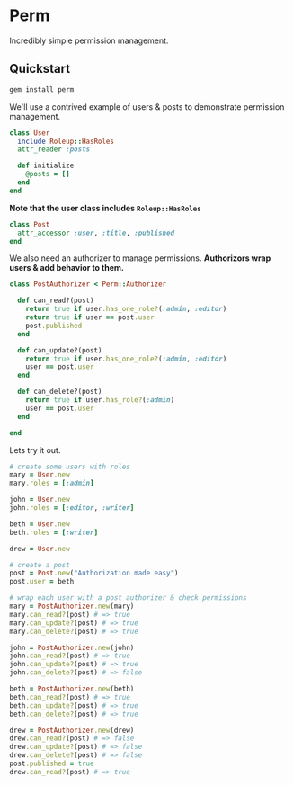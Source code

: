 # Perm

Incredibly simple permission management.

## Quickstart

```sh
gem install perm
```

We'll use a contrived example of users & posts to demonstrate permission management.

```ruby
class User
  include Roleup::HasRoles
  attr_reader :posts

  def initialize
    @posts = []
  end
end
```

__Note that the user class includes `Roleup::HasRoles`__

```ruby
class Post
  attr_accessor :user, :title, :published
end
```

We also need an authorizer to manage permissions.
__Authorizors wrap users & add behavior to them.__

```ruby
class PostAuthorizer < Perm::Authorizer

  def can_read?(post)
    return true if user.has_one_role?(:admin, :editor)
    return true if user == post.user
    post.published
  end

  def can_update?(post)
    return true if user.has_one_role?(:admin, :editor)
    user == post.user
  end

  def can_delete?(post)
    return true if user.has_role?(:admin)
    user == post.user
  end

end
```

Lets try it out.

```ruby
# create some users with roles
mary = User.new
mary.roles = [:admin]

john = User.new
john.roles = [:editor, :writer]

beth = User.new
beth.roles = [:writer]

drew = User.new

# create a post
post = Post.new("Authorization made easy")
post.user = beth

# wrap each user with a post authorizer & check permissions
mary = PostAuthorizer.new(mary)
mary.can_read?(post) # => true
mary.can_update?(post) # => true
mary.can_delete?(post) # => true

john = PostAuthorizer.new(john)
john.can_read?(post) # => true
john.can_update?(post) # => true
john.can_delete?(post) # => false

beth = PostAuthorizer.new(beth)
beth.can_read?(post) # => true
beth.can_update?(post) # => true
beth.can_delete?(post) # => true

drew = PostAuthorizer.new(drew)
drew.can_read?(post) # => false
drew.can_update?(post) # => false
drew.can_delete?(post) # => false
post.published = true
drew.can_read?(post) # => true
```
